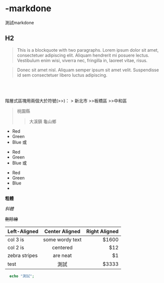 # -markdone
測試markdone



## H2

> This is a blockquote with two paragraphs. Lorem ipsum dolor sit amet,
> consectetuer adipiscing elit. Aliquam hendrerit mi posuere lectus.
> Vestibulum enim wisi, viverra nec, fringilla in, laoreet vitae, risus.

> Donec sit amet nisl. Aliquam semper ipsum sit amet velit. Suspendisse
> id sem consectetuer libero luctus adipiscing.
  <br />
  <br />
  <br />
階層式區塊用兩個大於符號(>>)：
> 新北市
>>板橋區
>>中和區

> 桃園縣
>>大溪鎮
>>龜山鄉

*   Red
*   Green
*   Blue
或
+   Red
+   Green
+   Blue
或
-   Red
-   Green
-   Blue
-   
**粗體**

*斜體*

~~刪除線~~

| Left-Aligned  | Center Aligned  | Right Aligned |
| :------------ |:---------------:| -----:|
| col 3 is      | some wordy text | $1600 |
| col 2 is      | centered        |   $12 |
| zebra stripes | are neat        |    $1 |
| test | 測試        |    $3333 |


```php
  echo "測試";
```

